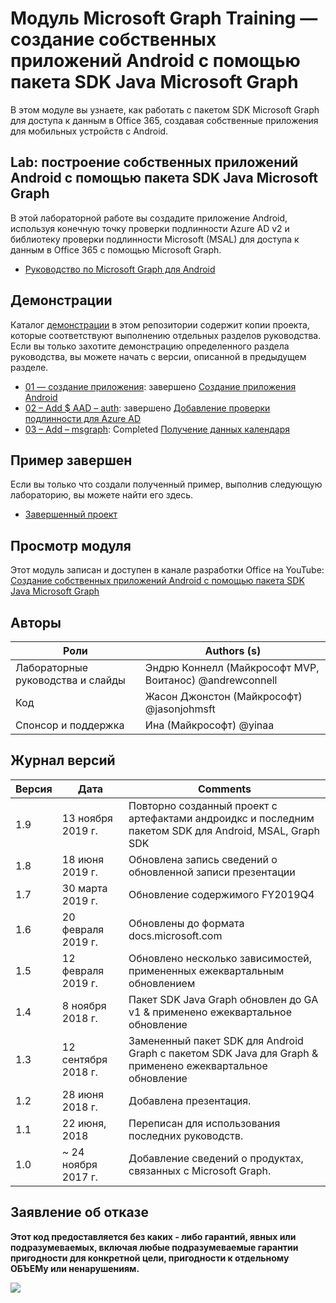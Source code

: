 # <a name="microsoft-graph-training-module---build-android-native-apps-with-the-microsoft-graph-java-sdk"></a>Модуль Microsoft Graph Training — создание собственных приложений Android с помощью пакета SDK Java Microsoft Graph

В этом модуле вы узнаете, как работать с пакетом SDK Microsoft Graph для доступа к данным в Office 365, создавая собственные приложения для мобильных устройств с Android.

## <a name="lab---build-android-native-apps-with-the-microsoft-graph-java-sdk"></a>Lab: построение собственных приложений Android с помощью пакета SDK Java Microsoft Graph

В этой лабораторной работе вы создадите приложение Android, используя конечную точку проверки подлинности Azure AD v2 и библиотеку проверки подлинности Microsoft (MSAL) для доступа к данным в Office 365 с помощью Microsoft Graph.

- [Руководство по Microsoft Graph для Android](https://docs.microsoft.com/graph/tutorials/android)

## <a name="demos"></a>Демонстрации

Каталог [демонстрации](./demos) в этом репозитории содержит копии проекта, которые соответствуют выполнению отдельных разделов руководства. Если вы только захотите демонстрацию определенного раздела руководства, вы можете начать с версии, описанной в предыдущем разделе.

- [01 — создание приложения](demos/01-create-app): завершено [Создание приложения Android](https://docs.microsoft.com/graph/tutorials/android?tutorial-step=1)
- [02 – Add $ AAD – auth](demos/02-add-aad-auth): завершено [Добавление проверки подлинности для Azure AD](https://docs.microsoft.com/graph/tutorials/android?tutorial-step=3)
- [03 – Add – msgraph](demos/03-add-msgraph): Completed [Получение данных календаря](https://docs.microsoft.com/graph/tutorials/android?tutorial-step=4)

## <a name="completed-sample"></a>Пример завершен

Если вы только что создали полученный пример, выполнив следующую лабораторию, вы можете найти его здесь.

- [Завершенный проект](demos/03-add-msgraph)

## <a name="watch-the-module"></a>Просмотр модуля

Этот модуль записан и доступен в канале разработки Office на YouTube: [Создание собственных приложений Android с помощью пакета SDK Java Microsoft Graph](https://youtu.be/BLmOmv4FSsQ)

## <a name="contributors"></a>Авторы

| Роли                | Authors (s)                                               |
| -------------------- | ------------------------------------------------------- |
| Лабораторные руководства и слайды | Эндрю Коннелл (Майкрософт MVP, Воитанос) @andrewconnell |
| Код                 | Жасон Джонстон (Майкрософт) @jasonjohmsft                |
| Спонсор и поддержка    | Ина (Майкрософт) @yinaa                          |

## <a name="version-history"></a>Журнал версий

| Версия | Дата               | Comments                                                                   |
| ------- | ------------------ | -------------------------------------------------------------------------- |
| 1.9     | 13 ноября 2019 г.  | Повторно созданный проект с артефактами андроидкс и последним пакетом SDK для Android, MSAL, Graph SDK |
| 1.8     | 18 июня 2019 г.      | Обновлена запись сведений о обновленной записи презентации                           |
| 1.7     | 30 марта 2019 г.     | Обновление содержимого FY2019Q4                                                   |
| 1.6     | 20 февраля 2019 г.  | Обновлены до формата docs.microsoft.com                                       |
| 1.5     | 12 февраля 2019 г.  | Обновлено несколько зависимостей, примененных ежеквартальным обновлением                    |
| 1.4     | 8 ноября 2018 г.   | Пакет SDK Java Graph обновлен до GA v1 & применено ежеквартальное обновление                |
| 1.3     | 12 сентября 2018 г. | Замененный пакет SDK для Android Graph с пакетом SDK Java для Graph & применено ежеквартальное обновление |
| 1.2     | 28 июня 2018 г.      | Добавлена презентация.                                                          |
| 1.1     | 22 июня, 2018      | Переписан для использования последних руководств.                                          |
| 1.0     | ~ 24 ноября 2017 г. | Добавление сведений о продуктах, связанных с Microsoft Graph.                             |

## <a name="disclaimer"></a>Заявление об отказе

**Этот код предоставляется без каких _-_ либо гарантий, явных или подразумеваемых, включая любые подразумеваемые гарантии пригодности для конкретной цели, пригодности к отдельному ОБЪЕМу или ненарушениям.**

<!-- markdownlint-disable MD033 -->
<img src="https://telemetry.sharepointpnp.com/msgraph-training-android" />
